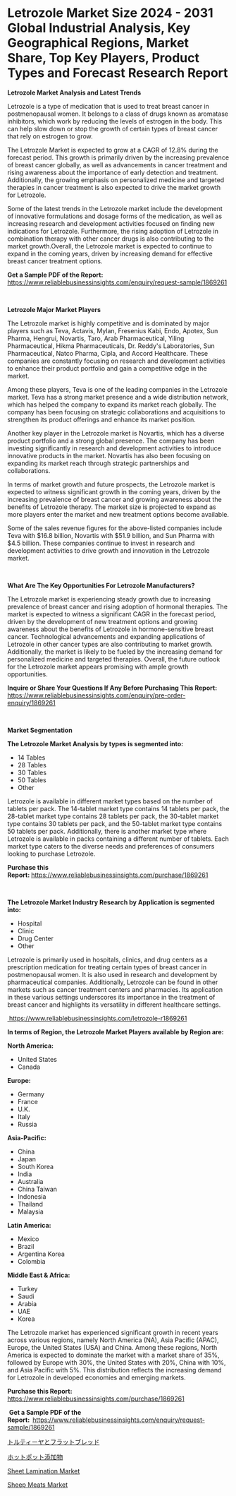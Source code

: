 <p><h1>Letrozole Market Size 2024 - 2031 Global Industrial Analysis, Key Geographical Regions, Market Share, Top Key Players, Product Types and Forecast Research Report</h1></p><p><strong>Letrozole Market Analysis and Latest Trends</strong></p>
<p><p>Letrozole is a type of medication that is used to treat breast cancer in postmenopausal women. It belongs to a class of drugs known as aromatase inhibitors, which work by reducing the levels of estrogen in the body. This can help slow down or stop the growth of certain types of breast cancer that rely on estrogen to grow.</p><p>The Letrozole Market is expected to grow at a CAGR of 12.8% during the forecast period. This growth is primarily driven by the increasing prevalence of breast cancer globally, as well as advancements in cancer treatment and rising awareness about the importance of early detection and treatment. Additionally, the growing emphasis on personalized medicine and targeted therapies in cancer treatment is also expected to drive the market growth for Letrozole.</p><p>Some of the latest trends in the Letrozole market include the development of innovative formulations and dosage forms of the medication, as well as increasing research and development activities focused on finding new indications for Letrozole. Furthermore, the rising adoption of Letrozole in combination therapy with other cancer drugs is also contributing to the market growth.Overall, the Letrozole market is expected to continue to expand in the coming years, driven by increasing demand for effective breast cancer treatment options.</p></p>
<p><strong>Get a Sample PDF of the Report:&nbsp;</strong> <a href="https://www.reliablebusinessinsights.com/enquiry/request-sample/1869261">https://www.reliablebusinessinsights.com/enquiry/request-sample/1869261</a></p>
<p>&nbsp;</p>
<p><strong>Letrozole Major Market Players</strong></p>
<p><p>The Letrozole market is highly competitive and is dominated by major players such as Teva, Actavis, Mylan, Fresenius Kabi, Endo, Apotex, Sun Pharma, Hengrui, Novartis, Taro, Arab Pharmaceutical, Yiling Pharmaceutical, Hikma Pharmaceuticals, Dr. Reddy's Laboratories, Sun Pharmaceutical, Natco Pharma, Cipla, and Accord Healthcare. These companies are constantly focusing on research and development activities to enhance their product portfolio and gain a competitive edge in the market.</p><p>Among these players, Teva is one of the leading companies in the Letrozole market. Teva has a strong market presence and a wide distribution network, which has helped the company to expand its market reach globally. The company has been focusing on strategic collaborations and acquisitions to strengthen its product offerings and enhance its market position.</p><p>Another key player in the Letrozole market is Novartis, which has a diverse product portfolio and a strong global presence. The company has been investing significantly in research and development activities to introduce innovative products in the market. Novartis has also been focusing on expanding its market reach through strategic partnerships and collaborations.</p><p>In terms of market growth and future prospects, the Letrozole market is expected to witness significant growth in the coming years, driven by the increasing prevalence of breast cancer and growing awareness about the benefits of Letrozole therapy. The market size is projected to expand as more players enter the market and new treatment options become available.</p><p>Some of the sales revenue figures for the above-listed companies include Teva with $16.8 billion, Novartis with $51.9 billion, and Sun Pharma with $4.5 billion. These companies continue to invest in research and development activities to drive growth and innovation in the Letrozole market.</p></p>
<p>&nbsp;</p>
<p><strong>What Are The Key Opportunities For Letrozole Manufacturers?</strong></p>
<p><p>The Letrozole market is experiencing steady growth due to increasing prevalence of breast cancer and rising adoption of hormonal therapies. The market is expected to witness a significant CAGR in the forecast period, driven by the development of new treatment options and growing awareness about the benefits of Letrozole in hormone-sensitive breast cancer. Technological advancements and expanding applications of Letrozole in other cancer types are also contributing to market growth. Additionally, the market is likely to be fueled by the increasing demand for personalized medicine and targeted therapies. Overall, the future outlook for the Letrozole market appears promising with ample growth opportunities.</p></p>
<p><strong>Inquire or Share Your Questions If Any Before Purchasing This Report:</strong> <a href="https://www.reliablebusinessinsights.com/enquiry/pre-order-enquiry/1869261">https://www.reliablebusinessinsights.com/enquiry/pre-order-enquiry/1869261</a></p>
<p>&nbsp;</p>
<p><strong>Market Segmentation</strong></p>
<p><strong>The Letrozole Market Analysis by types is segmented into:</strong></p>
<p><ul><li>14 Tables</li><li>28 Tables</li><li>30 Tables</li><li>50 Tables</li><li>Other</li></ul></p>
<p><p>Letrozole is available in different market types based on the number of tablets per pack. The 14-tablet market type contains 14 tablets per pack, the 28-tablet market type contains 28 tablets per pack, the 30-tablet market type contains 30 tablets per pack, and the 50-tablet market type contains 50 tablets per pack. Additionally, there is another market type where Letrozole is available in packs containing a different number of tablets. Each market type caters to the diverse needs and preferences of consumers looking to purchase Letrozole.</p></p>
<p><strong>Purchase this Report:&nbsp;</strong><a href="https://www.reliablebusinessinsights.com/purchase/1869261">https://www.reliablebusinessinsights.com/purchase/1869261</a></p>
<p>&nbsp;</p>
<p><strong>The Letrozole Market Industry Research by Application is segmented into:</strong></p>
<p><ul><li>Hospital</li><li>Clinic</li><li>Drug Center</li><li>Other</li></ul></p>
<p><p>Letrozole is primarily used in hospitals, clinics, and drug centers as a prescription medication for treating certain types of breast cancer in postmenopausal women. It is also used in research and development by pharmaceutical companies. Additionally, Letrozole can be found in other markets such as cancer treatment centers and pharmacies. Its application in these various settings underscores its importance in the treatment of breast cancer and highlights its versatility in different healthcare settings.</p></p>
<p><a href="https://www.reliablebusinessinsights.com/letrozole-r1869261">&nbsp;https://www.reliablebusinessinsights.com/letrozole-r1869261</a></p>
<p><strong>In terms of Region, the Letrozole Market Players available by Region are:</strong></p>
<p>
    <p> <strong> North America: </strong>
        <ul>
            <li>United States</li>
            <li>Canada</li>
        </ul>
        </p> 
    <p> <strong> Europe: </strong>
        <ul>
            <li>Germany</li>
            <li>France</li>
            <li>U.K.</li>
            <li>Italy</li>
            <li>Russia</li>
        </ul>
        </p> 
    <p> <strong> Asia-Pacific: </strong>
        <ul>
            <li>China</li>
            <li>Japan</li>
            <li>South Korea</li>
            <li>India</li>
            <li>Australia</li>
            <li>China Taiwan</li>
            <li>Indonesia</li>
            <li>Thailand</li>
            <li>Malaysia</li>
        </ul>
        </p> 
    <p> <strong> Latin America: </strong>
        <ul>
            <li>Mexico</li>
            <li>Brazil</li>
            <li>Argentina Korea</li>
            <li>Colombia</li>
        </ul>
        </p> 
    <p> <strong> Middle East & Africa: </strong>
        <ul>
            <li>Turkey</li>
            <li>Saudi</li>
            <li>Arabia</li>
            <li>UAE</li>
            <li>Korea</li>
        </ul>
    </p>
    </p>
<p><p>The Letrozole market has experienced significant growth in recent years across various regions, namely North America (NA), Asia Pacific (APAC), Europe, the United States (USA) and China. Among these regions, North America is expected to dominate the market with a market share of 35%, followed by Europe with 30%, the United States with 20%, China with 10%, and Asia Pacific with 5%. This distribution reflects the increasing demand for Letrozole in developed economies and emerging markets.</p></p>
<p><strong>Purchase this Report: </strong><a href="https://www.reliablebusinessinsights.com/purchase/1869261">https://www.reliablebusinessinsights.com/purchase/1869261</a></p>
<p>&nbsp;<strong>Get a Sample PDF of the Report:&nbsp;&nbsp;</strong><a href="https://www.reliablebusinessinsights.com/enquiry/request-sample/1869261">https://www.reliablebusinessinsights.com/enquiry/request-sample/1869261</a></p>
<p><strong></strong></p>
<p><p><a href="https://github.com/EstaSprer20231/Market-Research-Report-List-2/blob/main/7380576177422.md">トルティーヤとフラットブレッド</a></p><p><a href="https://github.com/klon646/Market-Research-Report-List-2/blob/main/6272472177423.md">ホットポット添加物</a></p><p><a href="https://github.com/dimitrishawkinswaynenp91rgz/Market-Research-Report-List-3/blob/main/sheet-lamination-market.md">Sheet Lamination Market</a></p><p><a href="https://github.com/changoleonlaverguenzanoexiste/Market-Research-Report-List-4/blob/main/sheep-meats-market.md">Sheep Meats Market</a></p></p>